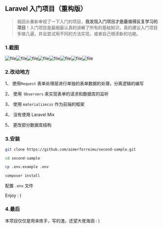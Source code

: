 ## Laravel 入门项目（重构版）

> 我回头重新审视了一下入门的项目，**我发现入门项目才是最值得反复学习的项目**！入门项目是最细最认真的讲解了所有的基础知识，真的建议入门项目多做几遍，并且尝试用不同的方法实现，或者自己增添新的功能。

### 1.截图

![file](https://lccdn.phphub.org/uploads/images/201806/05/22353/8NOGF8W7cU.png?imageView2/2/w/1240/h/0)![file](https://lccdn.phphub.org/uploads/images/201806/05/22353/CajCxEWZMN.png?imageView2/2/w/1240/h/0)![file](https://lccdn.phphub.org/uploads/images/201806/05/22353/t0lsUOef8g.png?imageView2/2/w/1240/h/0)![file](https://lccdn.phphub.org/uploads/images/201806/05/22353/ox4mNJDTiT.png?imageView2/2/w/1240/h/0)![file](https://lccdn.phphub.org/uploads/images/201806/05/22353/iC1DK4oeLE.png?imageView2/2/w/1240/h/0)![file](https://lccdn.phphub.org/uploads/images/201806/05/22353/4lUd4xz7Gp.png?imageView2/2/w/1240/h/0)![file](https://lccdn.phphub.org/uploads/images/201806/05/22353/pCVz94eUHi.png?imageView2/2/w/1240/h/0)![file](https://lccdn.phphub.org/uploads/images/201806/05/22353/rZbzXfcQQR.png?imageView2/2/w/1240/h/0)


### 2.改动地方

1、 使用` Request ` 表单处理层进行单独的表单数据的处理，分离逻辑的编写

2、 使用` Observers` 来实现表单的请求和数据库的监听

3、 使用 `materializecss`  作为前端的框架

4、 没有使用 Laravel Mix 

5、 更改部分数据库结构

### 3.安装

```bash
git clone https://github.com/aimerforreimu/second-sample.git

cd second-sample

cp .env.example .env

composer install

```
配置 `.env` 文件

Enjoy : )

### 4.最后

本项目仅仅是用来练手，写的渣，还望大佬海涵 : )
